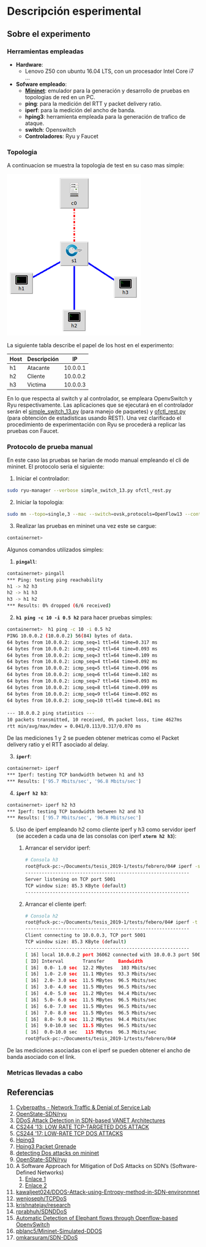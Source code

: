 # Descripción esperimental #

## Sobre el experimento ##


### Herramientas empleadas ###

* **Hardware**:
    * Lenovo Z50 con ubuntu 16.04 LTS, con un procesador Intel Core i7 ...
* **Sofware empleado**:
    * [**Mininet**](http://mininet.org/overview/): emulador para la generación y desarrollo de pruebas en topologias de red en un PC.
    * **ping**: para la medición del RTT y packet delivery ratio.
    * **iperf**: para la medición del ancho de banda.
    * **hping3**: herramienta empleada para la generación de trafico de ataque.
    * **switch**: Openswitch
    * **Controladores**: Ryu y Faucet
  
### Topologia ###

A continuacion se muestra la topologia de test en su caso mas simple:

![topologia-test](topologia-test.png)

La siguiente tabla describe el papel de los host en el experimento:

| Host | Descripción | IP |
|------|-------------|-------------|
| h1   | Atacante    | 10.0.0.1    |
| h2   | Cliente    | 10.0.0.2    |
| h3   | Victima    | 10.0.0.3    |

En lo que respecta al switch y al controlador, se empleara OpenvSwitch y Ryu respectivamente. Las aplicaciones que se ejecutará en el controlador serán el [simple_switch_13.py](simple_switch_13.py) (para manejo de paquetes) y [ofctl_rest.py](ofctl_rest.py) (para obtención de estadisticas usando REST). Una vez clarificado el procedimiento de experimentación con Ryu se procederá a replicar las pruebas con Faucet.

### Protocolo de prueba manual ###

En este caso las pruebas se harian de modo manual empleando el cli de mininet. El protocolo seria el siguiente:
1. Iniciar el controlador:

```bash
sudo ryu-manager --verbose simple_switch_13.py ofctl_rest.py
```
2. Iniciar la topologia:

```bash
sudo mn --topo=single,3 --mac --switch=ovsk,protocols=OpenFlow13 --controller=remote,ip=127.0.0.1:6653  --link=tc,bw=100 
```

3. Realizar las pruebas en mininet una vez este se cargue:

```bash
containernet>
```

Algunos comandos utilizados simples:
1. **```pingall```**:

```bash
containernet> pingall
*** Ping: testing ping reachability
h1 -> h2 h3 
h2 -> h1 h3 
h3 -> h1 h2 
*** Results: 0% dropped (6/6 received)
```

2. **```h1 ping -c 10 -i 0.5 h2```** para hacer pruebas simples:

```bash
containernet>  h1 ping -c 10 -i 0.5 h2
PING 10.0.0.2 (10.0.0.2) 56(84) bytes of data.
64 bytes from 10.0.0.2: icmp_seq=1 ttl=64 time=0.317 ms
64 bytes from 10.0.0.2: icmp_seq=2 ttl=64 time=0.093 ms
64 bytes from 10.0.0.2: icmp_seq=3 ttl=64 time=0.109 ms
64 bytes from 10.0.0.2: icmp_seq=4 ttl=64 time=0.092 ms
64 bytes from 10.0.0.2: icmp_seq=5 ttl=64 time=0.096 ms
64 bytes from 10.0.0.2: icmp_seq=6 ttl=64 time=0.102 ms
64 bytes from 10.0.0.2: icmp_seq=7 ttl=64 time=0.093 ms
64 bytes from 10.0.0.2: icmp_seq=8 ttl=64 time=0.099 ms
64 bytes from 10.0.0.2: icmp_seq=9 ttl=64 time=0.092 ms
64 bytes from 10.0.0.2: icmp_seq=10 ttl=64 time=0.041 ms

--- 10.0.0.2 ping statistics ---
10 packets transmitted, 10 received, 0% packet loss, time 4627ms
rtt min/avg/max/mdev = 0.041/0.113/0.317/0.070 ms
```

De las mediciones 1 y 2 se pueden obtener metricas como el Packet delivery ratio y el RTT asociado al delay.

3. **```iperf```**:

```bash
containernet> iperf
*** Iperf: testing TCP bandwidth between h1 and h3 
*** Results: ['95.7 Mbits/sec', '96.8 Mbits/sec']
```

4. **```iperf h2 h3```**:
   
```bash
containernet> iperf h2 h3
*** Iperf: testing TCP bandwidth between h2 and h3 
*** Results: ['95.7 Mbits/sec', '96.8 Mbits/sec']
```

5. Uso de iperf empleando h2 como cliente iperf y h3 como servidor iperf (se acceden a cada una de las consolas con iperf **```xterm h2 h3```**):

    1. Arrancar el servidor iperf: 
   
        ```bash
        # Consola h3
        root@fuck-pc:~/Documents/tesis_2019-1/tests/febrero/04# iperf -s
        ------------------------------------------------------------
        Server listening on TCP port 5001
        TCP window size: 85.3 KByte (default)
        ------------------------------------------------------------

        ```

    2. Arrancar el cliente iperf:

        ```bash
        # Consola h2
        root@fuck-pc:~/Documents/tesis_2019-1/tests/febero/04# iperf -t 10 -i 1 -c 10.0.0.3
        ------------------------------------------------------------
        Client connecting to 10.0.0.3, TCP port 5001
        TCP window size: 85.3 KByte (default)
        ------------------------------------------------------------
        [ 16] local 10.0.0.2 port 36062 connected with 10.0.0.3 port 5001
        [ ID] Interval       Transfer     Bandwidth
        [ 16]  0.0- 1.0 sec  12.2 MBytes   103 Mbits/sec
        [ 16]  1.0- 2.0 sec  11.1 MBytes  93.3 Mbits/sec
        [ 16]  2.0- 3.0 sec  11.5 MBytes  96.5 Mbits/sec
        [ 16]  3.0- 4.0 sec  11.5 MBytes  96.5 Mbits/sec
        [ 16]  4.0- 5.0 sec  11.2 MBytes  94.4 Mbits/sec
        [ 16]  5.0- 6.0 sec  11.5 MBytes  96.5 Mbits/sec
        [ 16]  6.0- 7.0 sec  11.5 MBytes  96.5 Mbits/sec
        [ 16]  7.0- 8.0 sec  11.5 MBytes  96.5 Mbits/sec
        [ 16]  8.0- 9.0 sec  11.2 MBytes  94.4 Mbits/sec
        [ 16]  9.0-10.0 sec  11.5 MBytes  96.5 Mbits/sec
        [ 16]  0.0-10.0 sec   115 MBytes  96.3 Mbits/sec
        root@fuck-pc:~/Documents/tesis_2019-1/tests/febrero/04# 
        ```

De las mediciones asociadas con el iperf se pueden obtener el ancho de banda asociado con el link.







### Metricas llevadas a cabo ###



### ###

## Referencias ##

1. [Cyberpaths - Network Traffic & Denial of Service Lab](http://mountrouidoux.people.cofc.edu/CyberPaths/networktrafficandddos.html)
2. [OpenState-SDN/ryu](https://github.com/OpenState-SDN/ryu/wiki/DDoS)
3. [DDoS Attack Detection in SDN-based VANET Architectures](https://projekter.aau.dk/projekter/files/239545035/Master_Thesis___DDoS_Attack_Detection_in_SDN_based_VANET_Architectures__group_1097.pdf)
4. [CS244 ’13: LOW RATE TCP-TARGETED DOS ATTACK](https://reproducingnetworkresearch.wordpress.com/2013/03/13/cs-244-13-low-rate-tcp-targeted-dos-attack/)
5. [CS244 ’17: LOW-RATE TCP DOS ATTACKS](https://reproducingnetworkresearch.wordpress.com/2017/06/05/cs244-17-low-rate-tcp-dos-attacks/)
6. [Hping3](https://github.com/jkotrady/hping/wiki/Hping3)
7. [Hping3 Packet Grenade](https://gist.github.com/Erreinion/c810b9561ffa423cca01)
8. [detecting Dos attacks on mininet](https://seclists.org/snort/2016/q3/83)
9. [OpenState-SDN/ryu](https://github.com/OpenState-SDN/ryu/wiki/DDoS)
10. A Software Approach for Mitigation of DoS Attacks on SDN’s (Software-Defined Networks)
    1.  [Enlace 1](https://books.google.com.co/books?id=nHhqDwAAQBAJ&pg=PA338&lpg=PA338&dq=hping+dos+mininet&source=bl&ots=Et2tD5_m38&sig=ACfU3U2FcCLvdcgzplni51qgiqOeOMJd7g&hl=es&sa=X&ved=2ahUKEwiOyoLN26LgAhVyrlkKHT6-D1k4ChDoATACegQIBxAB#v=onepage&q=hping%20dos%20mininet&f=false)
    2.  [Enlace 2](https://github.com/mishra14/DDoSAttackMitigationSystem)
11. [kawaljeet024/DDOS-Attack-using-Entropy-method-in-SDN-environmnet](https://github.com/kawaljeet024/DDOS-Attack-using-Entropy-method-in-SDN-environmnet)
12. [wenjoseph/TCPDoS](https://github.com/wenjoseph/TCPDoS)
13. [krishnatejay/research  ](https://github.com/krishnatejay/research)
14. [rprabhuh/SDNDDoS](https://github.com/rprabhuh/SDNDDoS)
15. [Automatic Detection of Elephant flows through Openflow-based OpenvSwitch](http://trap.ncirl.ie/2873/1/spurthimallesh.pdf)
16. [pblanc5/Mininet-Simulated-DDOS](https://github.com/pblanc5/Mininet-Simulated-DDOS)
17. [omkarsuram/SDN-DDoS](https://github.com/omkarsuram/SDN-DDoS)












